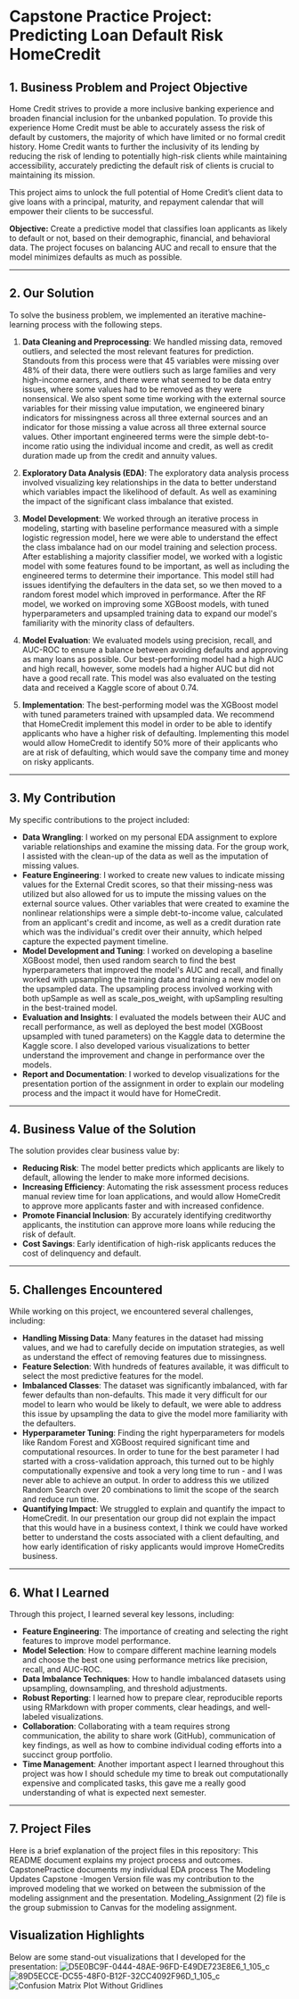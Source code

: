 # **Capstone Practice Project: Predicting Loan Default Risk HomeCredit**

## **1. Business Problem and Project Objective**
Home Credit strives to provide a more inclusive banking experience and broaden financial inclusion for the unbanked population.  To provide this experience Home Credit must be able to accurately assess the risk of default by customers, the majority of which have limited or no formal credit history. Home Credit wants to further the inclusivity of its lending by reducing the risk of lending to potentially high-risk clients while maintaining accessibility, accurately predicting the default risk of clients is crucial to maintaining its mission. 

This project aims to unlock the full potential of Home Credit’s client data to give loans with a principal, maturity, and repayment calendar that will empower their clients to be successful.

**Objective:** 
Create a predictive model that classifies loan applicants as likely to default or not, based on their demographic, financial, and behavioral data. The project focuses on balancing AUC and recall to ensure that the model minimizes defaults as much as possible. 

---

## **2. Our Solution**
To solve the business problem, we implemented an iterative machine-learning process with the following steps. 

1. **Data Cleaning and Preprocessing**:
We handled missing data, removed outliers, and selected the most relevant features for prediction. Standouts from this process were that 45 variables were missing over 48% of their data, there were outliers such as large families and very high-income earners, and there were what seemed to be data entry issues, where some values had to be removed as they were nonsensical. We also spent some time working with the external source variables for their missing value imputation, we engineered binary indicators for missingness across all three external sources and an indicator for those missing a value across all three external source values. Other important engineered terms were the simple debt-to-income ratio using the individual income and credit, as well as credit duration made up from the credit and annuity values.

4. **Exploratory Data Analysis (EDA)**:
The exploratory data analysis process involved visualizing key relationships in the data to better understand which variables impact the likelihood of default. As well as examining the impact of the significant class imbalance that existed.

6. **Model Development**:
We worked through an iterative process in modeling, starting with baseline performance measured with a simple logistic regression model, here we were able to understand the effect the class imbalance had on our model training and selection process. After establishing a majority classifier model, we worked with a logistic model with some features found to be important, as well as including the engineered terms to determine their importance. This model still had issues identifying the defaulters in the data set, so we then moved to a random forest model which improved in performance. After the RF model, we worked on improving some XGBoost models, with tuned hyperparameters and upsampled training data to expand our model's familiarity with the minority class of defaulters. 

8. **Model Evaluation**:
We evaluated models using precision, recall, and AUC-ROC to ensure a balance between avoiding defaults and approving as many loans as possible. Our best-performing model had a high AUC and high recall, however, some models had a higher AUC but did not have a good recall rate. This model was also evaluated on the testing data and received a Kaggle score of about 0.74.

10. **Implementation**:
The best-performing model was the XGBoost model with tuned parameters trained with upsampled data. We recommend that HomeCredit implement this model in order to be able to identify applicants who have a higher risk of defaulting. Implementing this model would allow HomeCredit to identify 50% more of their applicants who are at risk of defaulting, which would save the company time and money on risky applicants. 

---

## **3. My Contribution**
My specific contributions to the project included:
- **Data Wrangling**: I worked on my personal EDA assignment to explore variable relationships and examine the missing data. For the group work, I assisted with the clean-up of the data as well as the imputation of missing values.  
- **Feature Engineering**: I worked to create new values to indicate missing values for the External Credit scores, so that their missing-ness was utilized but also allowed for us to impute the missing values on the external source values. Other variables that were created to examine the nonlinear relationships were a simple debt-to-income value, calculated from an applicant's credit and income, as well as a credit duration rate which was the individual's credit over their annuity, which helped capture the expected payment timeline. 
- **Model Development and Tuning**: I worked on developing a baseline XGBoost model, then used random search to find the best hyperparameters that improved the model's AUC and recall, and finally worked with upsampling the training data and training a new model on the upsampled data. The upsampling process involved working with both upSample as well as scale_pos_weight, with upSampling resulting in the best-trained model. 
- **Evaluation and Insights**: I evaluated the models between their AUC and recall performance, as well as deployed the best model (XGBoost upsampled with tuned parameters) on the Kaggle data to determine the Kaggle score. I also developed various visualizations to better understand the improvement and change in performance over the models.
- **Report and Documentation**: I worked to develop visualizations for the presentation portion of the assignment in order to explain our modeling process and the impact it would have for HomeCredit. 

---

## **4. Business Value of the Solution**
The solution provides clear business value by:
- **Reducing Risk**: The model better predicts which applicants are likely to default, allowing the lender to make more informed decisions.
- **Increasing Efficiency**: Automating the risk assessment process reduces manual review time for loan applications, and would allow HomeCredit to approve more applicants faster and with increased confidence. 
- **Promote Financial Inclusion**: By accurately identifying creditworthy applicants, the institution can approve more loans while reducing the risk of default.
- **Cost Savings**: Early identification of high-risk applicants reduces the cost of delinquency and default.

---

## **5. Challenges Encountered**
While working on this project, we encountered several challenges, including:
- **Handling Missing Data**: Many features in the dataset had missing values, and we had to carefully decide on imputation strategies, as well as understand the effect of removing features due to missingness. 
- **Feature Selection**: With hundreds of features available, it was difficult to select the most predictive features for the model.
- **Imbalanced Classes**: The dataset was significantly imbalanced, with far fewer defaults than non-defaults. This made it very difficult for our model to learn who would be likely to default, we were able to address this issue by upsampling the data to give the model more familiarity with the defaulters.  
- **Hyperparameter Tuning**: Finding the right hyperparameters for models like Random Forest and XGBoost required significant time and computational resources. In order to tune for the best parameter I had started with a cross-validation approach, this turned out to be highly computationally expensive and took a very long time to run - and I was never able to achieve an output. In order to address this we utilized Random Search over 20 combinations to limit the scope of the search and reduce run time.
- **Quantifying Impact**: We struggled to explain and quantify the impact to HomeCredit. In our presentation our group did not explain the impact that this would have in a business context, I think we could have worked better to understand the costs associated with a client defaulting, and how early identification of risky applicants would improve HomeCredits business. 
---

## **6. What I Learned**
Through this project, I learned several key lessons, including:
- **Feature Engineering**: The importance of creating and selecting the right features to improve model performance.
- **Model Selection**: How to compare different machine learning models and choose the best one using performance metrics like precision, recall, and AUC-ROC.
- **Data Imbalance Techniques**: How to handle imbalanced datasets using upsampling, downsampling, and threshold adjustments.
- **Robust Reporting**: I learned how to prepare clear, reproducible reports using RMarkdown with proper comments, clear headings, and well-labeled visualizations.
- **Collaboration**: Collaborating with a team requires strong communication, the ability to share work (GitHub), communication of key findings, as well as how to combine individual coding efforts into a succinct group portfolio.
- **Time Management**: Another important aspect I learned throughout this project was how I should schedule my time to break out computationally expensive and complicated tasks, this gave me a really good understanding of what is expected next semester. 
---

## **7. Project Files**
Here is a brief explanation of the project files in this repository:
This README document explains my project process and outcomes.
CapstonePractice documents my individual EDA process
The Modeling Updates Capstone -Imogen Version file was my contribution to the improved modeling that we worked on between the submission of the modeling assignment and the presentation. 
Modeling_Assignment (2) file is the group submission to Canvas for the modeling assignment. 


## Visualization Highlights
Below are some stand-out visualizations that I developed for the presentation:
![D5E0BC9F-0444-48AE-96FD-E49DE723E8E6_1_105_c](https://github.com/user-attachments/assets/30f8f7d7-aecd-43d9-a620-ffe2f4f44af8)
![89D5ECCE-DC55-48F0-B12F-32CC4092F96D_1_105_c](https://github.com/user-attachments/assets/4cdf63c7-cf6b-46d3-9ffa-bd82726e0a44)
![Confusion Matrix Plot Without Gridlines](https://github.com/immyworth/ImogenHoldsworth/blob/main/confusion_matrix_plot_no_gridlines.png?raw=true)



